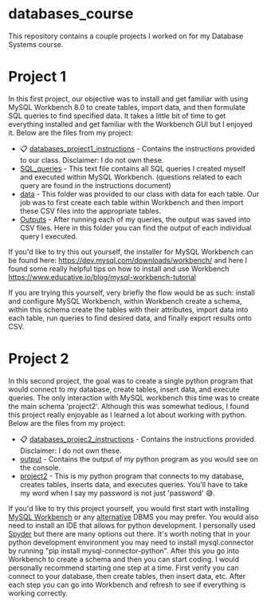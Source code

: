 # databases_course
This repository contains a couple projects I worked on for my Database Systems course.

# Project 1
In this first project, our objective was to install and get familiar with using MySQL Workbench 8.0 to create tables, import data, and then formulate SQL queries to find specified data.  It takes a little bit of time to get everything installed and get familiar with the Workbench GUI but I enjoyed it. Below are the files from my project:
- 📋 [databases_project1_instructions](https://github.com/espdieg/databases_course/blob/main/Project%201/databases_project1_instructions.docx) - Contains the instructions provided to our class. Disclaimer: I do not own these.
- [SQL_queries](https://github.com/espdieg/databases_course/blob/main/Project%201/SQL_queries.txt) - This text file contains all SQL queries I created myself and executed within MySQL Workbench. (questions related to each query are found in the instructions document)
- [data](https://github.com/espdieg/databases_course/tree/main/Project%201/data) - This folder was provided to our class with data for each table. Our job was to first create each table within Workbench and then import these CSV files into the appropriate tables.
- [Outputs](https://github.com/espdieg/databases_course/tree/main/Project%201/Outputs) - After running each of my queries, the output was saved into CSV files. Here in this folder you can find the output of each individual query I executed.

If you'd like to try this out yourself, the installer for MySQL Workbench can be found here: https://dev.mysql.com/downloads/workbench/ and here I found some really helpful tips on how to install and use Workbench https://www.educative.io/blog/mysql-workbench-tutorial

If you are trying this yourself, very briefly the flow would be as such: install and configure MySQL Workbench, within Workbench create a schema, within this schema create the tables with their attributes, import data into each table, run queries to find desired data, and finally export results onto CSV. 
# Project 2
In this second project, the goal was to create a single python program that would connect to my database, create tables, insert data, and execute queries. The only interaction with MySQL workbench this time was to create the main schema 'project2'. Although this was somewhat tedious, I found this project really enjoyable as I learned a lot about working with python. Below are the files from my project:
- 📋 [databases_projec2_instructions](https://github.com/espdieg/databases_course/blob/main/Project%202/databases_project2_instructions.docx) - Contains the instructions provided. Disclaimer: I do not own these. 
- [output](https://github.com/espdieg/databases_course/blob/main/Project%202/output.txt) - Contains the output of my python program as you would see on the console.
- [project2](https://github.com/espdieg/databases_course/blob/main/Project%202/project2.py) - This is my python program that connects to my database, creates tables, inserts data, and executes queries. You'll have to take my word when I say my password is not just 'password' 😅. 

If you'd like to try this project yourself, you would first start with installing [MySQL Workbench](https://dev.mysql.com/downloads/workbench/) or any [alternative](https://www.bytebase.com/blog/top-mysql-workbench-alternative/) DBMS you may prefer. You would also need to install an IDE that allows for python development. I personally used [Spyder](https://docs.spyder-ide.org/current/installation.html) but there are many options out there. It's worth noting that in your python development environment you may need to install mysql.connector by running "pip install mysql-connector-python". After this you go into Workbench to create a schema and then you can start coding. I would personally recommend starting one step at a time. First verify you can connect to your database, then create tables, then insert data, etc. After each step you can go into Workbench and refresh to see if everything is working correctly. 

